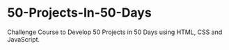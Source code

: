 # 50-Projects-In-50-Days
Challenge Course to Develop 50 Projects in 50 Days using HTML, CSS and JavaScript. 
